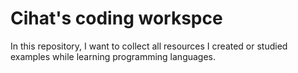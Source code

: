 # Cihat's coding workspce
In this repository, I want to collect all resources I created or studied examples while learning programming languages.

